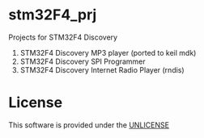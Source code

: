 # stm32F4_prj
Projects  for STM32F4 Discovery

1. STM32F4 Discovery MP3 player (ported to keil mdk)
2. STM32F4 Discovery SPI Programmer
3. STM32F4 Discovery Internet Radio Player (rndis)

# License

This software is provided under the  <a href="http://unlicense.org/" rel="nofollow">UNLICENSE</a>

